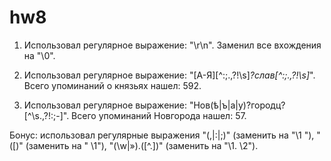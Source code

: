 # hw8

1) Использовал регулярное выражение: "\r\n". Заменил все вхождения на "\0".

2) Использовал регулярное выражение: "[А-Я][^:;.,?!\s]*?слав[^:;.,?!\s]*". Всего упоминаний о князьях нашел: 592.

3) Использовал регулярное выражение: "Нов(ѣ|ъ|а|у)?городц?[^\s.,\?!:;-]". Всего упоминаний Новгорода нашел: 57.

Бонус: использовал регулярные выражения "(,|:|;)" (заменить на "\1 "), "(\[)" (заменить на " \1"), "(\w|»)\.([^.])" (заменить на "\1. \2").
